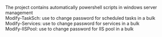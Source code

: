 The project contains automatically powershell scripts in windows server management</br>
Modify-TaskSch: use to change password for scheduled tasks in a bulk</br>
Modify-Services: use to change password for services in a bulk</br>
Modify-IISPool: use to change password for IIS pool in a bulk</br>
